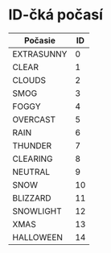 # ID-čká počasí

| Počasie    | ID   |
| ---------- | ---- |
| EXTRASUNNY | 0    |
| CLEAR      | 1    |
| CLOUDS     | 2    |
| SMOG       | 3    |
| FOGGY      | 4    |
| OVERCAST   | 5    |
| RAIN       | 6    |
| THUNDER    | 7    |
| CLEARING   | 8    |
| NEUTRAL    | 9    |
| SNOW       | 10   |
| BLIZZARD   | 11   |
| SNOWLIGHT  | 12   |
| XMAS       | 13   |
| HALLOWEEN  | 14   |
